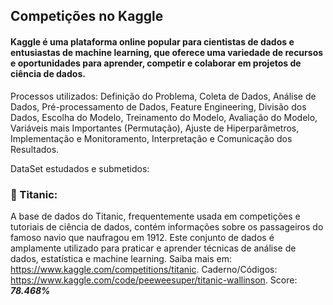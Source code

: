 ## Competições no Kaggle

#### Kaggle é uma plataforma online popular para cientistas de dados e entusiastas de machine learning, que oferece uma variedade de recursos e oportunidades para aprender, competir e colaborar em projetos de ciência de dados. 
Processos utilizados: Definição do Problema, Coleta de Dados, Análise de Dados, Pré-processamento de Dados, Feature Engineering, Divisão dos Dados, Escolha do Modelo, Treinamento do Modelo, Avaliação do Modelo, Variáveis mais Importantes (Permutação), Ajuste de Hiperparâmetros, Implementação e Monitoramento, Interpretação e Comunicação dos Resultados.

DataSet estudados e submetidos:

### 🚢 Titanic: 
A base de dados do Titanic, frequentemente usada em competições e tutoriais de ciência de dados, contém informações sobre os passageiros do famoso navio que naufragou em 1912. Este conjunto de dados é amplamente utilizado para praticar e aprender técnicas de análise de dados, estatística e machine learning. Saiba mais em: https://www.kaggle.com/competitions/titanic. Caderno/Códigos: https://www.kaggle.com/code/peeweesuper/titanic-wallinson. Score: ***78.468%***

